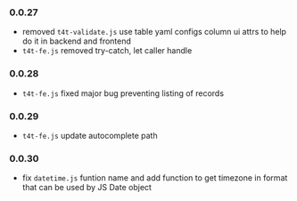 ### 0.0.27

- removed `t4t-validate.js` use table yaml configs column ui attrs to help do it in backend and frontend
- `t4t-fe.js` removed try-catch, let caller handle

### 0.0.28

- `t4t-fe.js` fixed major bug preventing listing of records

### 0.0.29
- `t4t-fe.js` update autocomplete path

### 0.0.30
- fix `datetime.js` funtion name and add function to get timezone in format that can be used by JS Date object
